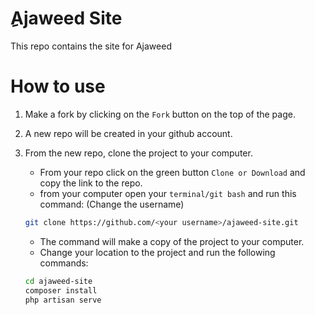 # ِAjaweed Site

This repo contains the site for Ajaweed


# How to use

1. Make a fork by clicking on the `Fork` button on the top of the page.
2. A new repo will be created in your github account.
3. From the new repo, clone the project to your computer.

    - From your repo click on the green button `Clone or Download` and copy the link to the repo.
    - from your computer open your `terminal/git bash` and run this command: (Change the username)
    ```bash
    git clone https://github.com/<your username>/ajaweed-site.git
    ```
    - The command will make a copy of the project to your computer. 
    - Change your location to the project and run the following commands:
    ```bash
    cd ajaweed-site
    composer install
    php artisan serve
    ```

